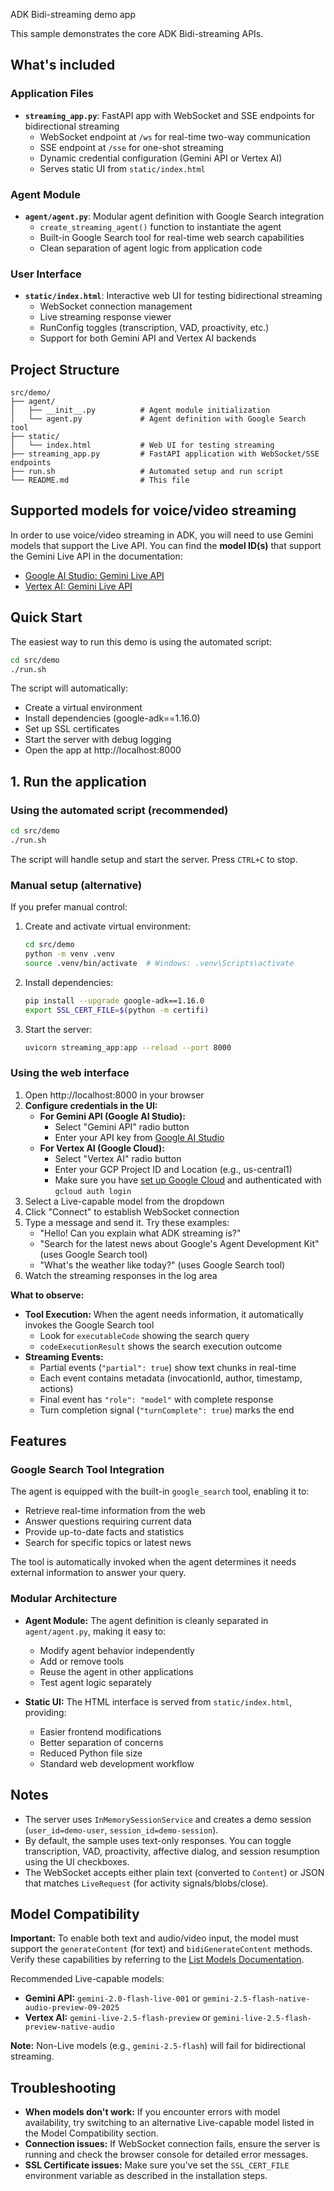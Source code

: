 ADK Bidi-streaming demo app

This sample demonstrates the core ADK Bidi-streaming APIs.

## What's included

### Application Files
- **`streaming_app.py`**: FastAPI app with WebSocket and SSE endpoints for bidirectional streaming
  - WebSocket endpoint at `/ws` for real-time two-way communication
  - SSE endpoint at `/sse` for one-shot streaming
  - Dynamic credential configuration (Gemini API or Vertex AI)
  - Serves static UI from `static/index.html`

### Agent Module
- **`agent/agent.py`**: Modular agent definition with Google Search integration
  - `create_streaming_agent()` function to instantiate the agent
  - Built-in Google Search tool for real-time web search capabilities
  - Clean separation of agent logic from application code

### User Interface
- **`static/index.html`**: Interactive web UI for testing bidirectional streaming
  - WebSocket connection management
  - Live streaming response viewer
  - RunConfig toggles (transcription, VAD, proactivity, etc.)
  - Support for both Gemini API and Vertex AI backends

## Project Structure

```
src/demo/
├── agent/
│   ├── __init__.py          # Agent module initialization
│   └── agent.py             # Agent definition with Google Search tool
├── static/
│   └── index.html           # Web UI for testing streaming
├── streaming_app.py         # FastAPI application with WebSocket/SSE endpoints
├── run.sh                   # Automated setup and run script
└── README.md                # This file
```

## Supported models for voice/video streaming

In order to use voice/video streaming in ADK, you will need to use Gemini models that support the Live API. You can find the **model ID(s)** that support the Gemini Live API in the documentation:

- [Google AI Studio: Gemini Live API](https://ai.google.dev/gemini-api/docs/models#live-api)
- [Vertex AI: Gemini Live API](https://cloud.google.com/vertex-ai/generative-ai/docs/live-api)

## Quick Start

The easiest way to run this demo is using the automated script:

```bash
cd src/demo
./run.sh
```

The script will automatically:
- Create a virtual environment
- Install dependencies (google-adk==1.16.0)
- Set up SSL certificates
- Start the server with debug logging
- Open the app at http://localhost:8000

## 1. Run the application

### Using the automated script (recommended)

```bash
cd src/demo
./run.sh
```

The script will handle setup and start the server. Press `CTRL+C` to stop.

### Manual setup (alternative)

If you prefer manual control:

1. Create and activate virtual environment:
   ```bash
   cd src/demo
   python -m venv .venv
   source .venv/bin/activate  # Windows: .venv\Scripts\activate
   ```

2. Install dependencies:
   ```bash
   pip install --upgrade google-adk==1.16.0
   export SSL_CERT_FILE=$(python -m certifi)
   ```

3. Start the server:
   ```bash
   uvicorn streaming_app:app --reload --port 8000
   ```

### Using the web interface

1. Open http://localhost:8000 in your browser
2. **Configure credentials in the UI:**
   - **For Gemini API (Google AI Studio):**
     - Select "Gemini API" radio button
     - Enter your API key from [Google AI Studio](https://aistudio.google.com/apikey)
   - **For Vertex AI (Google Cloud):**
     - Select "Vertex AI" radio button
     - Enter your GCP Project ID and Location (e.g., us-central1)
     - Make sure you have [set up Google Cloud](https://cloud.google.com/vertex-ai/generative-ai/docs/start/quickstarts/quickstart-multimodal#setup-gcp) and authenticated with `gcloud auth login`
3. Select a Live-capable model from the dropdown
4. Click "Connect" to establish WebSocket connection
5. Type a message and send it. Try these examples:
   - "Hello! Can you explain what ADK streaming is?"
   - "Search for the latest news about Google's Agent Development Kit" (uses Google Search tool)
   - "What's the weather like today?" (uses Google Search tool)
6. Watch the streaming responses in the log area

**What to observe:**
- **Tool Execution:** When the agent needs information, it automatically invokes the Google Search tool
  - Look for `executableCode` showing the search query
  - `codeExecutionResult` shows the search execution outcome
- **Streaming Events:**
  - Partial events (`"partial": true`) show text chunks in real-time
  - Each event contains metadata (invocationId, author, timestamp, actions)
  - Final event has `"role": "model"` with complete response
  - Turn completion signal (`"turnComplete": true`) marks the end

## Features

### Google Search Tool Integration
The agent is equipped with the built-in `google_search` tool, enabling it to:
- Retrieve real-time information from the web
- Answer questions requiring current data
- Provide up-to-date facts and statistics
- Search for specific topics or latest news

The tool is automatically invoked when the agent determines it needs external information to answer your query.

### Modular Architecture
- **Agent Module:** The agent definition is cleanly separated in `agent/agent.py`, making it easy to:
  - Modify agent behavior independently
  - Add or remove tools
  - Reuse the agent in other applications
  - Test agent logic separately

- **Static UI:** The HTML interface is served from `static/index.html`, providing:
  - Easier frontend modifications
  - Better separation of concerns
  - Reduced Python file size
  - Standard web development workflow

## Notes

- The server uses `InMemorySessionService` and creates a demo session (`user_id=demo-user`, `session_id=demo-session`).
- By default, the sample uses text-only responses. You can toggle transcription, VAD, proactivity, affective dialog, and session resumption using the UI checkboxes.
- The WebSocket accepts either plain text (converted to `Content`) or JSON that matches `LiveRequest` (for activity signals/blobs/close).

## Model Compatibility

**Important:** To enable both text and audio/video input, the model must support the `generateContent` (for text) and `bidiGenerateContent` methods. Verify these capabilities by referring to the [List Models Documentation](https://ai.google.dev/api/models#method:-models.list).

Recommended Live-capable models:
- **Gemini API:** `gemini-2.0-flash-live-001` or `gemini-2.5-flash-native-audio-preview-09-2025`
- **Vertex AI:** `gemini-live-2.5-flash-preview` or `gemini-live-2.5-flash-preview-native-audio`

**Note:** Non-Live models (e.g., `gemini-2.5-flash`) will fail for bidirectional streaming.

## Troubleshooting

- **When models don't work:** If you encounter errors with model availability, try switching to an alternative Live-capable model listed in the Model Compatibility section.
- **Connection issues:** If WebSocket connection fails, ensure the server is running and check the browser console for detailed error messages.
- **SSL Certificate issues:** Make sure you've set the `SSL_CERT_FILE` environment variable as described in the installation steps.
